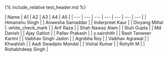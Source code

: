 {% include_relative test_header.md %} 

| Name | A1 | A2 | A3 | A4 | A5 |
| --- | --- | --- | --- | --- | --- | --- |
| Himanshu Singh | 
| Anwesha Samaddar | 
| Inderpreet Kaur | 
| Divyang Mittal | :white_check_mark | 
| Arif Raza | 
| Shah Nawaz Alam | 
| Stuti Gupta |
| Md Danish |
| Ajay Gahlot | 
| Pallav Prakash |
| y.sairohith |
| Basit Tanweer Karimi | 
| Vaibhav Singh Jadon | 
| Agnibha Roy | 
| Vaibhav Agrawal | 
| Khwahish | 
| Aadi Swadipto Mondal | 
| Vishal Kumar | 
| Rohyth M | 
| Rishabhdeep Singh | 

